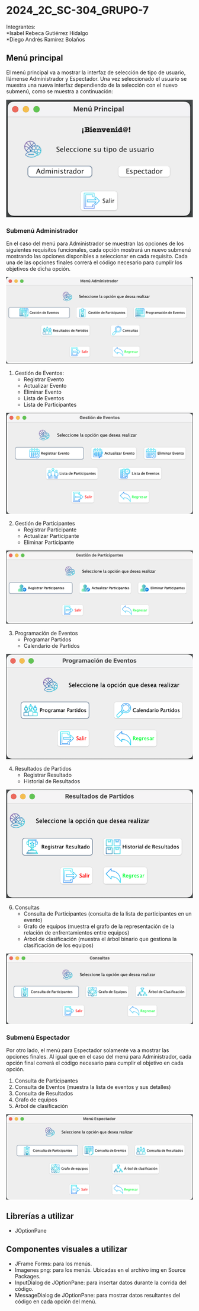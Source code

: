 # 2024_2C_SC-304_GRUPO-7
Integrantes:  
*Isabel Rebeca Gutiérrez Hidalgo  
*Diego Andrés Ramírez Bolaños  

## Menú principal
El menú principal va a mostrar la interfaz de selección de tipo de usuario, llámense Administrador y Espectador. Una vez seleccionado el usuario se muestra una nueva interfaz dependiendo de la selección con el nuevo submenú, como se muestra a continuación:

![Menú Principal del programa](/Imagenes/Menus/MenuPrincipal.png)

### Submenú Administrador
En el caso del menú para Administrador se muestran las opciones de los siguientes requisitos funcionales, cada opción mostrará un nuevo submenú mostrando las opciones disponibles a seleccionar en cada requisito. Cada una de las opciones finales correrá el código necesario para cumplir los objetivos de dicha opción.

![Menú del usuario tipo Administrador](/Imagenes/Menus/MenuAdministrador.png)

1. Gestión de Eventos:  
   * Registrar Evento  
   * Actualizar Evento  
   * Eliminar Evento  
   * Lista de Eventos  
   * Lista de Participantes  

![Menú de Gestión de Eventos para Administrador](/Imagenes/Menus/GestionEventos.png)

2. Gestión de Participantes  
   * Registrar Participante  
   * Actualizar Participante  
   * Eliminar Participante

![Menú de Gestión de Participantes para Administrador](/Imagenes/Menus/GestionParticipantes.png)
    
3. Programación de Eventos  
   * Programar Partidos  
   * Calendario de Partidos

![Menú de Programación de Eventos para Administrador](/Imagenes/Menus/ProgramacionEventos.png)
     
4. Resultados de Partidos  
   * Registrar Resultado  
   * Historial de Resultados

![Menú de Resultados de Partidos para Administrador](/Imagenes/Menus/ResultadosPartidos.png)  
   
6. Consultas  
   * Consulta de Participantes (consulta de la lista de participantes en un evento)  
   * Grafo de equipos (muestra el grafo de la representación de la relación de enfrentamientos entre equipos)  
   * Árbol de clasificación (muestra el árbol binario que gestiona la clasificación de los equipos)
  
![Menú de Consultas para Administrador](/Imagenes/Menus/Consultas.png)

### Submenú Espectador
Por otro lado, el menú para Espectador solamente va a mostrar las opciones finales. Al igual que en el caso del menú para Administrador, cada opción final correrá el código necesario para cumplir el objetivo en cada opción.
1. Consulta de Participantes  
2. Consulta de Eventos (muestra la lista de eventos y sus detalles)  
3. Consulta de Resultados  
4. Grafo de equipos  
5. Árbol de clasificación

![Menú del usuario tipo Espectador](/Imagenes/Menus/MenuEspectador.png) 

## Librerías a utilizar
* JOptionPane  

## Componentes visuales a utilizar
* JFrame Forms: para los menús.  
* Imagenes png: para los menús. Ubicadas en el archivo img en Source Packages.  
* InputDialog de JOptionPane: para insertar datos durante la corrida del código.  
* MessageDialog de JOptionPane: para mostrar datos resultantes del código en cada opción del menú.  
